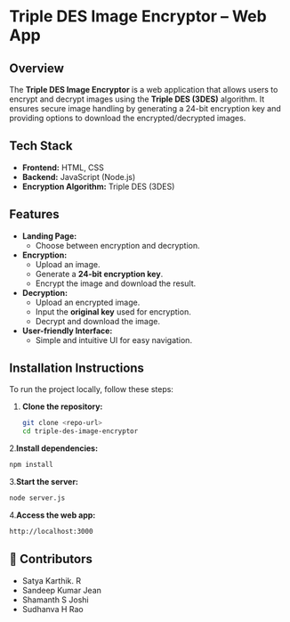 #  **Triple DES Image Encryptor – Web App**

##  **Overview**
The **Triple DES Image Encryptor** is a web application that allows users to encrypt and decrypt images using the **Triple DES (3DES)** algorithm. It ensures secure image handling by generating a 24-bit encryption key and providing options to download the encrypted/decrypted images.

##  **Tech Stack**
- **Frontend:** HTML, CSS  
- **Backend:** JavaScript (Node.js)  
- **Encryption Algorithm:** Triple DES (3DES)

##  **Features**
- **Landing Page:**  
  - Choose between encryption and decryption.  
- **Encryption:**  
  - Upload an image.  
  - Generate a **24-bit encryption key**.  
  - Encrypt the image and download the result.  
- **Decryption:**  
  - Upload an encrypted image.  
  - Input the **original key** used for encryption.  
  - Decrypt and download the image.  
- **User-friendly Interface:**  
  - Simple and intuitive UI for easy navigation.  

##  **Installation Instructions**
To run the project locally, follow these steps:

1. **Clone the repository:**
   ```bash
   git clone <repo-url>
   cd triple-des-image-encryptor
2.**Install dependencies:**
```bash
npm install
```

3.**Start the server:**
```bash
node server.js
```

4.**Access the web app:**
```bash
http://localhost:3000
```

## 👥 Contributors
- Satya Karthik. R
- Sandeep Kumar Jean
- Shamanth S Joshi
- Sudhanva H Rao
